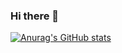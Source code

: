 ### Hi there 👋

[![Anurag's GitHub stats](https://github-readme-stats.vercel.app/api?username=maathor)](https://github.com/anuraghazra/github-readme-stats&count_private=true&show_icons=true)


<!--
**maathor/maathor** is a ✨ _special_ ✨ repository because its `README.md` (this file) appears on your GitHub profile.

Here are some ideas to get you started:

- 🔭 I’m currently working on ...
- 🌱 I’m currently learning ...
- 👯 I’m looking to collaborate on ...
- 🤔 I’m looking for help with ...
- 💬 Ask me about ...
- 📫 How to reach me: ...
- 😄 Pronouns: ...
- ⚡ Fun fact: ...
-->
